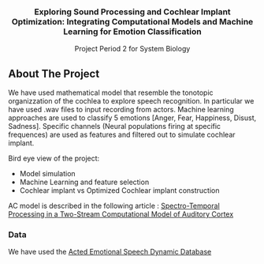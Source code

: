 <h3 align="center">Exploring Sound Processing and Cochlear Implant Optimization: Integrating Computational Models and Machine Learning for Emotion Classification
</h3>

  <p align="center">
    Project Period 2 for System Biology 
  </p>
</div>

<!-- ABOUT THE PROJECT -->
## About The Project

We have used mathematical model that resemble the tonotopic organizzation of the cochlea to explore speech recognition. In particular we have used .wav files to input recording from actors. 
Machine learning approaches are used to classify 5 emotions [Anger, Fear, Happiness, Disust, Sadness]. Specific channels (Neural populations firing at specific frequences) are used as features and filtered out to simulate cochlear implant. 

Bird eye view of the project:
* Model simulation 
* Machine Learning and feature selection 
* Cochlear implant vs Optimized Cochlear implant construction
  
AC model is described in the following article : [Spectro-Temporal Processing in a Two-Stream Computational Model of Auditory Cortex](https://www.frontiersin.org/articles/10.3389/fncom.2019.00095/full)

<!-- DATA -->
### Data
We have used the [Acted Emotional Speech Dynamic Database](https://mega.nz/folder/0ShVXY7C#-73kVoK05OjTPEA95UUvMw)

